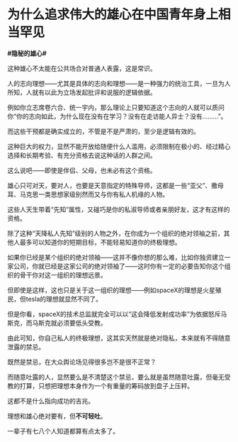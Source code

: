 # 为什么追求伟大的雄心在中国青年身上相当罕见
**#隐秘的雄心#** 

这种雄心不太能在公共场合对普通人表露，这是常识。

人的志向理想——尤其是具体的志向和理想——是一种强力的统治工具，一旦为人所知，人就有以此为立场发起批评和说服的逻辑依据。

例如你立志席卷六合、统一宇内，那么理论上只要知道这个志向的人就可以质问你“你的志向如此，为什么现在没有在学习？没有在走访能人异士？没有………”。

而这些干预都是确实成立的，不管是不是严肃的，至少是逻辑有效的。

这种巨大的权力，显然不能开放给随便什么人滥用，必须限制在极小的、经过精心选择和长期考验、有充分资格去说这种话的人群之间。

这么说吧——即使是伴侣、父母，也未必有这个资格。

雄心只可对天，要对人，也要是天意指定的特殊导师，这都是一些“亚父”、撒母耳、马克思一类思想家级别然而又与你有私人机缘的人物。

这些人天生带着“先知“属性，又碰巧是你的私淑导师或者亲朋好友，这才有这样的资格。

除了这种“天降私人先知”级别的人物之外，在你成为一个组织的绝对领袖之前，其他人最多可以知道你的短期目标，不能轻易知道你的终极理想。

如果你已经是某个组织的绝对领袖——这并不像你想的那么难，比如你独资建立一家公司，你就已经是这家公司的绝对领袖了——这时你有一定的必要告知你这个组织的骨干你对这一组织的理想远景。

但即使是这样，这也只是关于这一组织的理想——例如spaceX的理想是火星殖民，但tesla的理想就显然不同了。

但是你看，spaceX的技术总监就完全可以以“这会降低发射成功率”为依据怒斥马斯克，而马斯克就必须要低头受教。

由此可知，你自己私人的终极理想，这其实天然就是绝对隐私，本来就有不得随意泄露的禁忌。

既然是禁忌，在大众舆论场见得很多岂不是很不正常？

而随意吐露的人，显然要么是不清楚这个禁忌，要么就是虽然随意吐露，但毫无受教的打算，只想把理想本身作为一个有重量的筹码放到盘子上压秤。

这都不是什么指向成功的吉兆。

理想和雄心绝对要有，但**不可轻吐**。

一辈子有七八个人知道都算有点太多了。